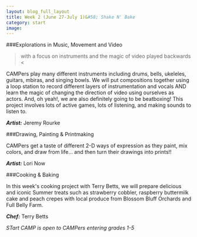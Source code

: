 ```yaml
---
layout: blog_full_layout
title: Week 2 (June 27-July 1)&#58; Shake N' Bake
category: start
image: 
---
```


###Explorations in Music, Movement and Video

> with a focus on instruments and the magic of video played backwards <

CAMPers play many different instruments including drums, bells, ukeleles, guitars, mbiras, and singing bowls. We will put compositions together using a loop station to record different layers of instrumentation and vocals AND learn the magic of changing the direction of video using ourselves as actors. And, oh yeah!, we are also definitely going to be beatboxing! This project involves lots of active games, lots of listening, and making sounds to listen to. 

**_Artist:_** Jeremy Rourke

###Drawing, Painting & Printmaking

CAMPers get a taste of different 2-D ways of expression as they paint, mix colors, and draw from life... and then turn their drawings into prints!! 

**_Artist:_** Lori Now

###Cooking & Baking

In this week's cooking project with Terry Betts, we will prepare delicious and iconic Summer treats such as strawberry cobbler, raspberry buttermilk cake and peach crepes with local produce from Blossom Bluff Orchards and Full Belly Farm. 

**_Chef:_** Terry Betts
 


*STart CAMP is open to CAMPers entering grades 1-5*
